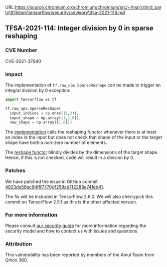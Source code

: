 URL:https://source.chromium.org/chromium/chromium/src/+/main:third_party\tflite\src\tensorflow\security\advisory\tfsa-2021-114.md
## TFSA-2021-114: Integer division by 0 in sparse reshaping

### CVE Number
CVE-2021-37640

### Impact
The implementation of `tf.raw_ops.SparseReshape` can be made to trigger an
integral division by 0 exception:

```python
import tensorflow as tf

tf.raw_ops.SparseReshape(
  input_indices = np.ones((1,3)),
  input_shape = np.array([1,1,0]),
  new_shape = np.array([1,0]))
```

The
[implementation](https://github.com/tensorflow/tensorflow/blob/8d72537c6abf5a44103b57b9c2e22c14f5f49698/tensorflow/core/kernels/reshape_util.cc#L176-L181)
calls the reshaping functor whenever there is at least an index in the input but
does not check that shape of the input or the target shape have both a non-zero
number of elements.

The [reshape
functor](https://github.com/tensorflow/tensorflow/blob/8d72537c6abf5a44103b57b9c2e22c14f5f49698/tensorflow/core/kernels/reshape_util.cc#L40-L78)
blindly divides by the dimensions of the target shape. Hence, if this is not
checked, code will result in a division by 0.

### Patches
We have patched the issue in GitHub commit
[4923de56ec94fff7770df259ab7f2288a74feb41](https://github.com/tensorflow/tensorflow/commit/4923de56ec94fff7770df259ab7f2288a74feb41).

The fix will be included in TensorFlow 2.6.0. We will also cherrypick this
commit on TensorFlow 2.5.1 as this is the other affected version.

### For more information
Please consult [our security
guide](https://github.com/tensorflow/tensorflow/blob/master/SECURITY.md) for
more information regarding the security model and how to contact us with issues
and questions.

### Attribution
This vulnerability has been reported by members of the Aivul Team from Qihoo
360.
